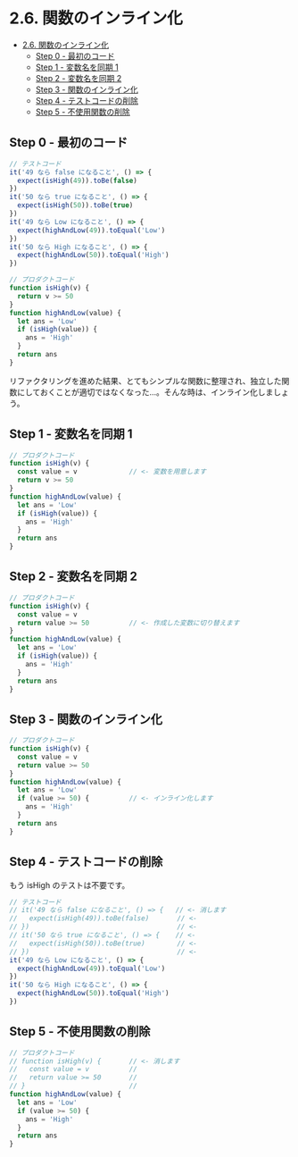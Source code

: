# 2.6. 関数のインライン化

<!-- TOC -->

- [2.6. 関数のインライン化](#26-関数のインライン化)
  - [Step 0 - 最初のコード](#step-0---最初のコード)
  - [Step 1 - 変数名を同期 1](#step-1---変数名を同期-1)
  - [Step 2 - 変数名を同期 2](#step-2---変数名を同期-2)
  - [Step 3 - 関数のインライン化](#step-3---関数のインライン化)
  - [Step 4 - テストコードの削除](#step-4---テストコードの削除)
  - [Step 5 - 不使用関数の削除](#step-5---不使用関数の削除)

<!-- /TOC -->

## Step 0 - 最初のコード

```js
// テストコード
it('49 なら false になること', () => {
  expect(isHigh(49)).toBe(false)
})
it('50 なら true になること', () => {
  expect(isHigh(50)).toBe(true)
})
it('49 なら Low になること', () => {
  expect(highAndLow(49)).toEqual('Low')
})
it('50 なら High になること', () => {
  expect(highAndLow(50)).toEqual('High')
})
```

```js
// プロダクトコード
function isHigh(v) {
  return v >= 50
}
function highAndLow(value) {
  let ans = 'Low'
  if (isHigh(value)) {
    ans = 'High'
  }
  return ans
}
```

リファクタリングを進めた結果、とてもシンプルな関数に整理され、独立した関数にしておくことが適切ではなくなった…。そんな時は、インライン化しましょう。

## Step 1 - 変数名を同期 1

```js
// プロダクトコード
function isHigh(v) {
  const value = v             // <- 変数を用意します
  return v >= 50
}
function highAndLow(value) {
  let ans = 'Low'
  if (isHigh(value)) {
    ans = 'High'
  }
  return ans
}
```

## Step 2 - 変数名を同期 2

```js
// プロダクトコード
function isHigh(v) {
  const value = v
  return value >= 50          // <- 作成した変数に切り替えます
}
function highAndLow(value) {
  let ans = 'Low'
  if (isHigh(value)) {
    ans = 'High'
  }
  return ans
}
```

## Step 3 - 関数のインライン化

```js
// プロダクトコード
function isHigh(v) {
  const value = v
  return value >= 50
}
function highAndLow(value) {
  let ans = 'Low'
  if (value >= 50) {          // <- インライン化します
    ans = 'High'
  }
  return ans
}
```

## Step 4 - テストコードの削除

もう isHigh のテストは不要です。

```js
// テストコード
// it('49 なら false になること', () => {   // <- 消します
//   expect(isHigh(49)).toBe(false)       // <-
// })                                     // <-
// it('50 なら true になること', () => {    // <-
//   expect(isHigh(50)).toBe(true)        // <-
// })                                     // <-
it('49 なら Low になること', () => {
  expect(highAndLow(49)).toEqual('Low')
})
it('50 なら High になること', () => {
  expect(highAndLow(50)).toEqual('High')
})
```

## Step 5 - 不使用関数の削除

```js
// プロダクトコード
// function isHigh(v) {       // <- 消します
//   const value = v          //
//   return value >= 50       //
// }                          //
function highAndLow(value) {
  let ans = 'Low'
  if (value >= 50) {
    ans = 'High'
  }
  return ans
}
```
